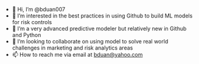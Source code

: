 - 👋 Hi, I’m @bduan007
- 👀 I’m interested in the best practices in using Github to build ML models for risk controls
- 🌱 I’m a very advanced predictive modeler but relatively new in Github and Python
- 💞️ I’m looking to collaborate on using model to solve real world challenges in marketing and risk analytics areas
- 📫 How to reach me via email at bduan@yahoo.com

<!---
bduan007/bduan007 is a ✨ special ✨ repository because its `README.md` (this file) appears on your GitHub profile.
You can click the Preview link to take a look at your changes.
--->
